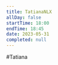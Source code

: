 ```yaml
---
title: TatianaNLX
allDay: false
startTime: 18:00
endTime: 18:45
date: 2023-05-31
completed: null
---
```

#Tatiana 
